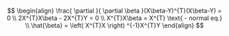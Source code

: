 $$
\begin{align}
\frac{ \partial  }{ \partial \beta }(X\beta-Y)^{T}(X\beta-Y) = 0 \\
2X^{T}X\beta - 2X^{T}Y = 0 \\
X^{T}X\beta = X^{T}  \text{ - normal eq.}  \\
\hat{\beta} = \left( X^{T}X \right) ^{-1}X^{T}Y
\end{align}
$$
